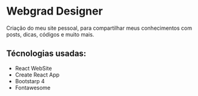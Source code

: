 # Webgrad Designer

Criação do meu site pessoal, para compartilhar meus conhecimentos com posts, dicas, códigos e muito mais.

## Técnologias usadas:

- React WebSite
- Create React App
- Bootstarp 4
- Fontawesome